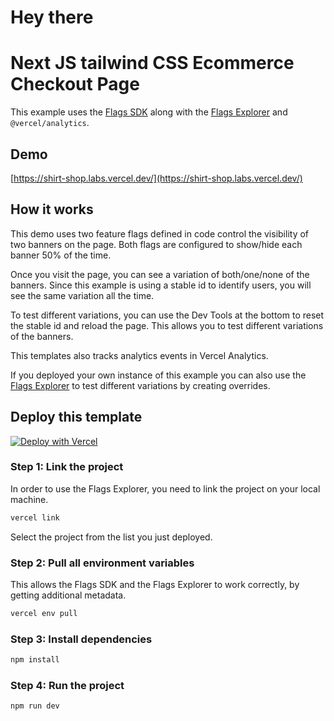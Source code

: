 # Hey there 

# Next JS tailwind CSS Ecommerce Checkout Page 

This example uses the [Flags SDK](https://flags-sdk.dev) along with the [Flags Explorer](https://vercel.com/docs/workflow-collaboration/feature-flags/using-vercel-toolbar) and `@vercel/analytics`.

## Demo

[https://shirt-shop.labs.vercel.dev/](https://shirt-shop.labs.vercel.dev/)

## How it works

This demo uses two feature flags defined in code control the visibility of two banners on the page.
Both flags are configured to show/hide each banner 50% of the time.

Once you visit the page, you can see a variation of both/one/none of the banners.
Since this example is using a stable id to identify users, you will see the same variation all the time.

To test different variations, you can use the Dev Tools at the bottom to reset the stable id and reload the page.
This allows you to test different variations of the banners.

This templates also tracks analytics events in Vercel Analytics.

If you deployed your own instance of this example you can also use the [Flags Explorer](https://vercel.com/docs/workflow-collaboration/feature-flags/using-vercel-toolbar) to test different variations by creating overrides.

## Deploy this template

[![Deploy with Vercel](https://vercel.com/button)](https://vercel.com/new/clone?repository-url=https%3A%2F%2Fgithub.com%2Fvercel%2Fflags%2Ftree%2Fmain%2Fexamples%2Fshirt-shop&env=FLAGS_SECRET&envDescription=The+FLAGS_SECRET+will+be+used+by+the+Flags+Explorer+to+securely+overwrite+feature+flags.+Must+be+32+random+bytes%2C+base64-encoded.+Use+the+generated+value+or+set+your+own.&envLink=https%3A%2F%2Fvercel.com%2Fdocs%2Fworkflow-collaboration%2Ffeature-flags%2Fsupporting-feature-flags%23flags_secret-environment-variable&project-name=shirt-shop-flags-sdk-example&repository-name=shirt-shop-flags-sdk-example)

### Step 1: Link the project

In order to use the Flags Explorer, you need to link the project on your local machine.

```bash
vercel link
```

Select the project from the list you just deployed.

### Step 2: Pull all environment variables

This allows the Flags SDK and the Flags Explorer to work correctly, by getting additional metadata.

```bash
vercel env pull
```

### Step 3: Install dependencies

```bash
npm install
```

### Step 4: Run the project

```bash
npm run dev
```
